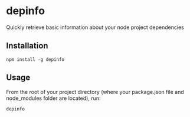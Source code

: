 # depinfo
Quickly retrieve basic information about your node project dependencies

## Installation

```
npm install -g depinfo
```

## Usage

From the root of your project directory (where your package.json file and node_modules folder are located), run:

```
depinfo
```
